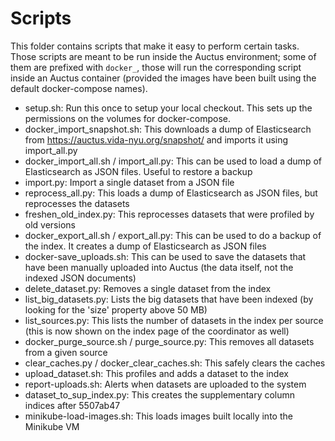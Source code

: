 Scripts
=======

This folder contains scripts that make it easy to perform certain tasks. Those scripts are meant to be run inside the Auctus environment; some of them are prefixed with `docker_`, those will run the corresponding script inside an Auctus container (provided the images have been built using the default docker-compose names).

* setup.sh: Run this once to setup your local checkout. This sets up the permissions on the volumes for docker-compose.
* docker_import_snapshot.sh: This downloads a dump of Elasticsearch from https://auctus.vida-nyu.org/snapshot/ and imports it using import_all.py
* docker_import_all.sh / import_all.py: This can be used to load a dump of Elasticsearch as JSON files. Useful to restore a backup
* import.py: Import a single dataset from a JSON file
* reprocess_all.py: This loads a dump of Elasticsearch as JSON files, but reprocesses the datasets
* freshen_old_index.py: This reprocesses datasets that were profiled by old versions
* docker_export_all.sh / export_all.py: This can be used to do a backup of the index. It creates a dump of Elasticsearch as JSON files
* docker-save_uploads.sh: This can be used to save the datasets that have been manually uploaded into Auctus (the data itself, not the indexed JSON documents)
* delete_dataset.py: Removes a single dataset from the index
* list_big_datasets.py: Lists the big datasets that have been indexed (by looking for the 'size' property above 50 MB)
* list_sources.py: This lists the number of datasets in the index per source (this is now shown on the index page of the coordinator as well)
* docker_purge_source.sh / purge_source.py: This removes all datasets from a given source
* clear_caches.py / docker_clear_caches.sh: This safely clears the caches
* upload_dataset.sh: This profiles and adds a dataset to the index
* report-uploads.sh: Alerts when datasets are uploaded to the system
* dataset_to_sup_index.py: This creates the supplementary column indices after 5507ab47
* minikube-load-images.sh: This loads images built locally into the Minikube VM
